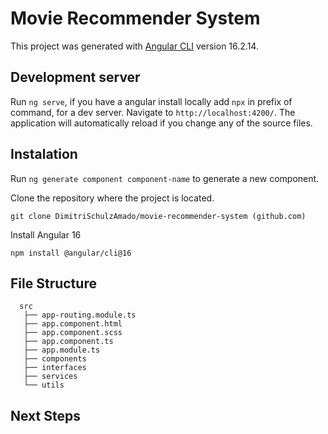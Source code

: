 # Movie Recommender System

This project was generated with [Angular CLI](https://github.com/angular/angular-cli) version 16.2.14.

## Development server

Run `ng serve`, if you have a angular install locally add `npx` in prefix of command, for a dev server. Navigate to `http://localhost:4200/`. The application will automatically reload if you change any of the source files.

## Instalation

Run `ng generate component component-name` to generate a new component.

Clone the repository where the project is located.

`git clone DimitriSchulzAmado/movie-recommender-system (github.com)`

Install Angular 16

`npm install @angular/cli@16`

## File Structure

```
  src
   ├── app-routing.module.ts 
   ├── app.component.html 
   ├── app.component.scss 
   ├── app.component.ts 
   ├── app.module.ts 
   ├── components 
   ├── interfaces 
   ├── services 
   └── utils 
```

## Next Steps
